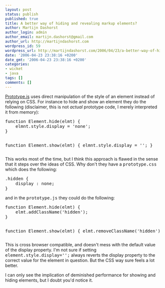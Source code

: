 ```yaml
---
layout: post
status: publish
published: true
title: A better way of hiding and revealing markup elements?
author: Martijn Dashorst
author_login: admin
author_email: martijn.dashorst@gmail.com
author_url: http://martijndashorst.com
wordpress_id: 59
wordpress_url: http://martijndashorst.com/2006/04/23/a-better-way-of-hiding-and-revealing-markup-elements/
date: '2006-04-23 23:38:16 +0200'
date_gmt: '2006-04-23 23:38:16 +0200'
categories:
- wicket
- java
tags: []
comments: []
---
```

<p><a href="http://prototype.conio.net/">Prototype.js</a> uses direct manipulation of the style of an element instead of relying on CSS. For instance to hide and show an element they do the following (disclaimer, this is not <em>actual</em> prototype code, I merely interpreted it from memory):</p>
<pre>function Element.hide(elmt) {
    elmnt.style.display = 'none';
}

function Element.show(elmt) {
    elmnt.style.display = '';
}
</pre>
<p>This works most of the time, but I think this approach is flawed in the sense that it steps over the ideas of CSS. Why don't they have a <tt>prototype.css</tt> which does the following:</p>
<pre>.hidden {
    display : none;
}</pre>
<p>and in the <tt>prototype.js</tt> they could do the following:</p>
<pre>function Element.hide(elmt) {
    elmt.addClassName('hidden');
}

function Element.show(elmt) {
    elmt.removeClassName('hidden');
}
</pre>
<p>This is cross browser compatible, and doesn't mess with the default value of the display property. I'm not sure if setting <tt>element.style.display='';</tt> always reverts the display property to the correct value for the element in question. But the CSS way sure feels a lot better.</p>
<p>
I can only see the implication of deminished performance for showing and hiding elements, but I doubt you'd notice it.</p>
